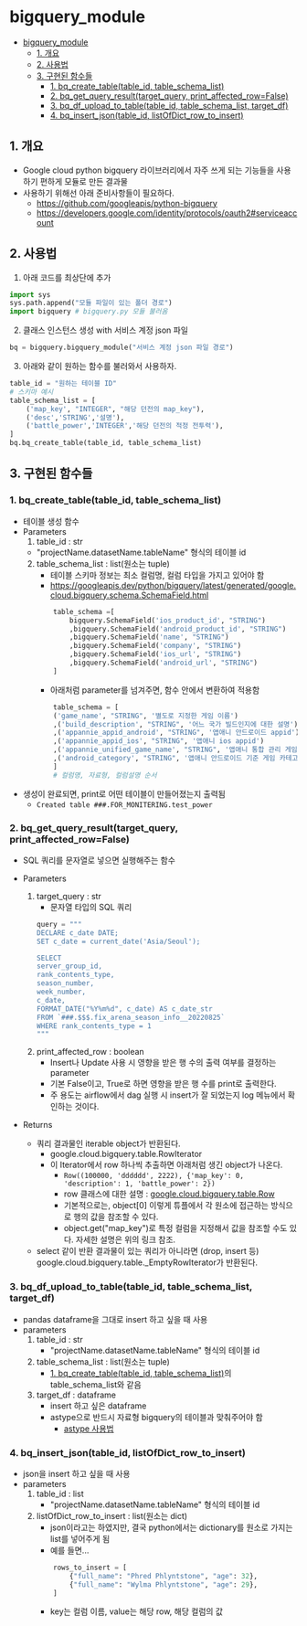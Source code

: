 # bigquery_module

- [bigquery_module](#bigquery_module)
  - [1. 개요](#1-개요)
  - [2. 사용법](#2-사용법)
  - [3. 구현된 함수들](#3-구현된-함수들)
    - [1. bq_create_table(table_id, table_schema_list)](#1-bq_create_tabletable_id-table_schema_list)
    - [2. bq_get_query_result(target_query, print_affected_row=False)](#2-bq_get_query_resulttarget_query-print_affected_rowfalse)
    - [3. bq_df_upload_to_table(table_id, table_schema_list, target_df)](#3-bq_df_upload_to_tabletable_id-table_schema_list-target_df)
    - [4. bq_insert_json(table_id, listOfDict_row_to_insert)](#4-bq_insert_jsontable_id-listofdict_row_to_insert)

## 1. 개요
- Google cloud python bigquery 라이브러리에서 자주 쓰게 되는 기능들을 사용하기 편하게 모듈로 만든 결과물 
- 사용하기 위해선 아래 준비사항들이 필요하다.
  - https://github.com/googleapis/python-bigquery
  - https://developers.google.com/identity/protocols/oauth2#serviceaccount


## 2. 사용법
1. 아래 코드를 최상단에 추가
```Python
import sys
sys.path.append("모듈 파일이 있는 폴더 경로")
import bigquery # bigquery.py 모듈 불러옴
```

2. 클래스 인스턴스 생성 with 서비스 계정 json 파일
```Python
bq = bigquery.bigquery_module("서비스 계정 json 파일 경로")
```

3. 아래와 같이 원하는 함수를 불러와서 사용하자.
```Python
table_id = "원하는 테이블 ID"
# 스키마 예시
table_schema_list = [ 
    ('map_key', "INTEGER", "해당 던전의 map_key"),
    ('desc','STRING','설명'),
    ('battle_power','INTEGER','해당 던전의 적정 전투력'),
]
bq.bq_create_table(table_id, table_schema_list)
```

## 3. 구현된 함수들
### 1. bq_create_table(table_id, table_schema_list)
- 테이블 생성 함수
- Parameters
  1. table_id : str
    - "projectName.datasetName.tableName" 형식의 테이블 id
  2. table_schema_list : list(원소는 tuple)
        - 테이블 스키마 정보는 최소 컬럼명, 컬럼 타입을 가지고 있어야 함
        - https://googleapis.dev/python/bigquery/latest/generated/google.cloud.bigquery.schema.SchemaField.html
        ```Python
            table_schema =[
                bigquery.SchemaField('ios_product_id', "STRING")
                ,bigquery.SchemaField('android_product_id', "STRING")
                ,bigquery.SchemaField('name', "STRING")
                ,bigquery.SchemaField('company', "STRING")
                ,bigquery.SchemaField('ios_url', "STRING")
                ,bigquery.SchemaField('android_url', "STRING")
            ]
        ```    
        - 아래처럼 parameter를 넘겨주면, 함수 안에서 변환하여 적용함
        ```Python
            table_schema = [
            ('game_name', "STRING", '별도로 지정한 게임 이름')
            ,('build_description', "STRING", '어느 국가 빌드인지에 대한 설명')
            ,('appannie_appid_android', "STRING", '앱애니 안드로이드 appid')
            ,('appannie_appid_ios', "STRING", '앱애니 ios appid')
            ,('appannie_unified_game_name', "STRING", '앱애니 통합 관리 게임명')
            ,('android_category', "STRING", '앱애니 안드로이드 기준 게임 카테고리')
            ]
            # 컬럼명, 자료형, 컬럼설명 순서
        ```
- 생성이 완료되면, print로 어떤 테이블이 만들어졌는지 출력됨
    - `Created table ###.FOR_MONITERING.test_power`

### 2. bq_get_query_result(target_query, print_affected_row=False)
- SQL 쿼리를 문자열로 넣으면 실행해주는 함수
- Parameters
    1. target_query : str
        - 문자열 타입의 SQL 쿼리
        ```Python
        query = """
        DECLARE c_date DATE;
        SET c_date = current_date('Asia/Seoul');

        SELECT
        server_group_id,
        rank_contents_type,
        season_number,
        week_number,
        c_date,
        FORMAT_DATE("%Y%m%d", c_date) AS c_date_str
        FROM `###.$$$.fix_arena_season_info__20220825`
        WHERE rank_contents_type = 1
        """
        ```
    2. print_affected_row : boolean
        - Insert나 Update 사용 시 영향을 받은 행 수의 출력 여부를 결정하는 parameter
        - 기본 False이고, True로 하면 영향을 받은 행 수를 print로 출력한다.
        - 주 용도는 airflow에서 dag 실행 시 insert가 잘 되었는지 log 메뉴에서 확인하는 것이다.

- Returns
  - 쿼리 결과물인 iterable object가 반환된다.
    - google.cloud.bigquery.table.RowIterator
    - 이 Iterator에서 row 하나씩 추출하면 아래처럼 생긴 object가 나온다.
      - `Row((100000, 'dddddd', 2222), {'map_key': 0, 'description': 1, 'battle_power': 2})`
      -  row 클래스에 대한 설명 : [google.cloud.bigquery.table.Row](https://cloud.google.com/python/docs/reference/bigquery/latest/google.cloud.bigquery.table.Row#google_cloud_bigquery_table_Row_get)
      -  기본적으로는, object[0] 이렇게 튜플에서 각 원소에 접근하는 방식으로 행의 값을 참조할 수 있다.
      -  object.get("map_key")로 특정 컬럼을 지정해서 값을 참조할 수도 있다. 자세한 설명은 위의 링크 참조.
  - select 같이 반환 결과물이 있는 쿼리가 아니라면 (drop, insert 등) google.cloud.bigquery.table._EmptyRowIterator가 반환된다.

### 3. bq_df_upload_to_table(table_id, table_schema_list, target_df)
- pandas dataframe을 그대로 insert 하고 싶을 때 사용
- parameters
    1. table_id : str
        - "projectName.datasetName.tableName" 형식의 테이블 id
    2. table_schema_list : list(원소는 tuple)
        - [1. bq_create_table(table_id, table_schema_list)](#1-bq_create_tabletable_id-table_schema_list)의  table_schema_list와 같음
    3. target_df : dataframe
        - insert 하고 싶은 dataframe
        - astype으로 반드시 자료형 bigquery의 테이블과 맞춰주어야 함
            - [astype 사용법](https://limyj0708.github.io/fastpages/python/pandas/2021/11/05/pandas_cheatsheet.html#6-3.-astype-:-%ED%83%80%EC%9E%85-%EB%B3%80%EA%B2%BD.-Bigquery%EC%97%90-df-%EC%97%85%EB%A1%9C%EB%93%9C-%EC%8B%9C-%EB%B0%98%EB%93%9C%EC%8B%9C-%EC%82%AC%EC%9A%A9)

### 4. bq_insert_json(table_id, listOfDict_row_to_insert)
- json을 insert 하고 싶을 때 사용
- parameters
    1. table_id : list
        - "projectName.datasetName.tableName" 형식의 테이블 id
    2. listOfDict_row_to_insert : list(원소는 dict)
        - json이라고는 하였지만, 결국 python에서는 dictionary를 원소로 가지는 list를 넣어주게 됨
        - 예를 들면...
        ```Python
            rows_to_insert = [
                {"full_name": "Phred Phlyntstone", "age": 32},
                {"full_name": "Wylma Phlyntstone", "age": 29},
            ]
        ```
        - key는 컬럼 이름, value는 해당 row, 해당 컬럼의 값